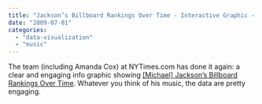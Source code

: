 ```yaml
---
title: "Jackson’s Billboard Rankings Over Time - Interactive Graphic - NYTimes.com"
date: "2009-07-01"
categories: 
  - "data-visualization"
  - "music"
---
```


The team (including Amanda Cox) at NYTimes.com has done it again: a clear and engaging info graphic showing [\[Michael\] Jackson’s Billboard Rankings Over Time](http://www.nytimes.com/interactive/2009/06/25/arts/0625-jackson-graphic.html). Whatever you think of his music, the data are pretty engaging.
